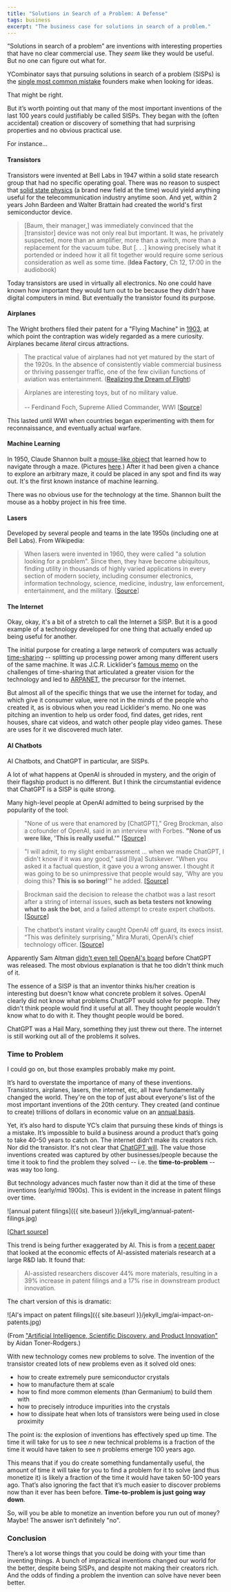 ```yaml
---
title: "Solutions in Search of a Problem: A Defense"
tags: business
excerpt: "The business case for solutions in search of a problem."
---
```


“Solutions in search of a problem” are inventions with interesting properties
that have no clear commercial use. They _seem_ like they would be useful. But no
one can figure out what for.

YCombinator says that pursuing solutions in search of a problem (SISPs) is the
[single most common mistake](https://youtu.be/Th8JoIan4dg?feature=shared&t=125)
founders make when looking for ideas.

That might be right.

But it’s worth pointing out that many of the most important inventions of the
last 100 years could justifiably be called SISPs.
They began with the (often accidental) creation or discovery of something that
had surprising properties and no obvious practical use.

For instance...

#### Transistors

Transistors were invented at Bell Labs in 1947 within a solid state
research group that had no specific operating goal. There was no reason to
suspect that [solid state physics](https://en.wikipedia.org/wiki/Solid-state_physics)
(a brand new field at the time) would yield anything useful
for the telecommunication industry anytime soon. And yet, within 2 years John
Bardeen and Walter Brattain had created the world's first semiconductor device.

> [Baum, their manager,] was immediately convinced that the [transistor] device
> was not only real but important. It was, he privately suspected, more than an
> amplifier, more than a switch, more than a replacement for the vacuum tube.
> But [. . .] knowing precisely what it portended or indeed how it all fit
> together would require some serious consideration as well as some time. (__Idea
> Factory__, Ch 12, 17:00 in the audiobook)

Today transistors are used in virtually all electronics.
No one could have known how important they would turn out to be because they didn’t have digital computers in mind.
But eventually the transistor found its purpose.

#### Airplanes

The Wright brothers filed their patent for a "Flying Machine" in
[1903](https://en.wikipedia.org/wiki/Wright_brothers), at which point the
contraption was widely regarded as a mere curiosity.
Airplanes became _literal_ circus attractions.

> The practical value of airplanes had not yet matured by the start of the 1920s.
> In the absence of consistently viable commercial business or thriving passenger
> traffic, one of the few civilian functions of aviation was entertainment.
([Realizing the Dream of Flight](https://ntrs.nasa.gov/api/citations/20050229888/downloads/20050229888.pdf))

> Airplanes are interesting toys, but of no military value.<br><br>
> -- Ferdinand Foch, Supreme Allied Commander, WWI [[Source](https://en.wikiquote.org/wiki/Ferdinand_Foch)]

This lasted until WWI when countries began experimenting with them for
reconnaissance, and eventually actual warfare.

#### Machine Learning

In 1950, Claude Shannon built a
[mouse-like object](https://en.wikipedia.org/wiki/Claude_Shannon#Shannon%27s_mouse)
that learned how to navigate through a maze. (Pictures
[here](https://www.technologyreview.com/2018/12/19/138508/mighty-mouse/).)
After it had been given a chance to explore an arbitrary maze, it could be
placed in any spot and find its way out.
It's the first known instance of machine learning.

There was no obvious use for the technology at the time.
Shannon built the mouse as a hobby project in his free time.

#### Lasers

Developed by several people and teams in the late 1950s (including one at Bell Labs).
From Wikipedia:
> When lasers were invented in 1960, they were called "a solution looking for a problem". Since then, they have become ubiquitous, finding utility in thousands of highly varied applications in every section of modern society, including consumer electronics, information technology, science, medicine, industry, law enforcement, entertainment, and the military. [[Source](https://en.wikipedia.org/wiki/Laser#History)]

#### The Internet
Okay, okay, it's a bit of a stretch to call the Internet a SISP. But it is a good example of
a technology developed for one thing that actually ended up being useful for
another.

The initial purpose for creating a large network of computers was actually
[time-sharing](https://en.wikipedia.org/wiki/Time-sharing) -- splitting up
processing power among many different users of the same machine. It was J.C.R.
Licklider's [famous memo](https://www.thekurzweillibrary.com/memorandum-for-members-and-affiliates-of-the-intergalactic-computer-network)
on the challenges of time-sharing that articulated a greater vision
for the technology and led to [ARPANET](https://en.wikipedia.org/wiki/ARPANET), the precursor for the internet.

But almost all of the specific things that we use the internet for today, and
which give it consumer value, were not in the minds of the
people who created it, as is obvious when you read Licklider's memo. No one was
pitching an invention to help us order food, find dates, get rides, rent houses,
share cat videos, and watch other people play video games. These are uses for it we
discovered much later.

#### AI Chatbots
AI Chatbots, and ChatGPT in particular, are SISPs.

A lot of what happens at OpenAI is shrouded in mystery, and the origin of their
flagship product is no different. But I think the circumstantial evidence that
ChatGPT is a SISP is quite strong.

Many high-level people at OpenAI admitted to being surprised by the popularity
of the tool:

> "None of us were that enamored by [ChatGPT]," Greg Brockman, also a cofounder of
OpenAI, said in an interview with Forbes. **"None of us were like, 'This is really
useful.'"**
[[Source]](https://web.archive.org/web/20230206135241/https://www.forbes.com/sites/alexkonrad/2023/02/02/inside-chatggpts-breakout-moment-and-the-race-for-the-future-of-ai/?sh=40c04d0c240b)

> "I will admit, to my slight embarrassment ... when we made ChatGPT, I didn't know
if it was any good," said [Ilya] Sutskever.
"When you asked it a factual question, it gave you a wrong answer. I thought it
was going to be so unimpressive that people would say, 'Why are you doing this?
**This is so boring!**'" he added.
[[Source]](https://www.businessinsider.com/chatgpt-was-inaccurate-boring-when-it-launched-openai-cofounder-2023-10)

> Brockman said the decision to release the chatbot was a last resort after a string
> of internal issues, **such as beta testers not knowing what to ask the bot**, and
> a failed attempt to create expert chatbots.
[[Source]](https://www.businessinsider.com/openai-chatgpt-greg-brockman-really-useful-project-shelved-2023-2)

>The chatbot’s instant virality caught OpenAI off guard, its execs insist.
“This was definitely surprising,” Mira Murati, OpenAI’s chief technology
officer.
[[Source]](https://web.archive.org/web/20230203101530/https://fortune.com/longform/chatgpt-openai-sam-altman-microsoft/)

Apparently Sam Altman [didn't even tell OpenAI's
board](https://x.com/bilawalsidhu/status/1795534345345618298) before ChatGPT was
released. The most obvious explanation is that he too didn't think much of it.

The essence of a SISP is that an inventor thinks his/her creation is
interesting but doesn't know what concrete problem it solves. OpenAI clearly did not know
what problems ChatGPT would solve for people.
They didn't think people would find it useful at all.
They thought people wouldn't know what to do with it.
They thought people would be bored.

ChatGPT was a Hail Mary, something they just threw out there. The internet is still
working out all of the problems it solves.

### Time to Problem

I could go on, but those examples probably make my point.

It’s hard to overstate the importance of many of these inventions.
Transistors, airplanes, lasers, the internet, etc, all have fundamentally changed the world.
They're on the top of just about everyone's list of the most important
inventions of the 20th century.
They created (and continue to create) trillions of dollars in economic value on
an [annual
basis](https://www.mckinsey.com/industries/semiconductors/our-insights/the-semiconductor-decade-a-trillion-dollar-industry).

Yet, it’s also hard to dispute YC’s claim that pursuing these kinds of things is a mistake.
It’s impossible to build a business around a product that’s going to take 40-50 years to catch on.
The internet didn’t make its creators rich.
Nor did the transistor.
It's not clear that [ChatGPT will](https://x.com/GaryMarcus/status/1816116071226868085).
The value those inventions created was captured by other businesses/people
because the time it took to find the problem they solved -- i.e. the
__time-to-problem__ -- was way too long.

But technology advances much faster now than it did at the time of these inventions (early/mid 1900s). This is evident in the increase in patent filings over time.

![annual patent filings]({{ site.baseurl }}/jekyll_img/annual-patent-filings.jpg)

[[Chart source](https://thundersaidenergy.com/downloads/one-hundred-years-of-innovation-global-patent-filings-from-1920/)]

This trend is being further exaggerated by AI. This is from a [recent
paper](https://aidantr.github.io/files/AI_innovation.pdf) that looked at the
economic effects of AI-assisted materials research at a large R&D lab. It found
that:

> AI-assisted researchers discover 44% more materials,
resulting in a 39% increase in patent filings and a 17% rise in downstream
product innovation.

The chart version of this is dramatic:

![AI's impact on patent filings]({{ site.baseurl }}/jekyll_img/ai-impact-on-patents.jpg)

(From ["Artificial Intelligence, Scientific Discovery, and Product Innovation"](https://aidantr.github.io/files/AI_innovation.pdf) by Aidan Toner-Rodgers.)

With new technology comes new problems to solve.
The invention of the transistor created lots of new problems even as it solved old ones:

* how to create extremely pure semiconductor crystals
* how to manufacture them at scale
* how to find more common elements (than Germanium) to build them with
* how to precisely introduce impurities into the crystals
* how to dissipate heat when lots of transistors were being used in close proximity

The point is: the explosion of inventions has effectively sped up time.
The time it will take for us to see _n_ new technical problems is a fraction of the time it would have taken to see _n_ problems emerge 100 years ago.

This means that if you do create something fundamentally useful, the amount of time
it will take for you to find a problem for it to solve (and thus monetize it) is
likely a fraction of the time it would have taken 50-100 years ago. That’s also
ignoring the fact that it’s much easier to discover problems now than it ever
has been before. **Time-to-problem is just going way down**.

So, will you be able to monetize an invention before you run out of money? Maybe! The answer isn’t definitely "no".

### Conclusion

There’s a lot worse things that you could be doing with your time
than inventing things. A bunch of impractical inventions changed our world for
the better, despite being SISPs, and despite not making their creators rich. And
the odds of finding a problem the invention can solve have never been better.

